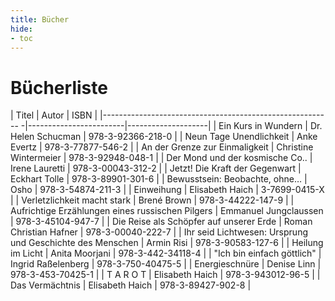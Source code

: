 ```yaml
---
title: Bücher
hide:
- toc
---
```


# Bücherliste

| Titel                                                     | Autor                  | ISBN               |
|--------------------------------------------------------- -|------------------------|--------------------|
| Ein Kurs in Wundern                                       | Dr. Helen Schucman     | 978-3-92366-218-0  |
| Neun Tage Unendlichkeit                                   | Anke Evertz            | 978-3-77877-546-2  |
| An der Grenze zur Einmaligkeit                            | Christine Wintermeier  | 978-3-92948-048-1  |
| Der Mond und der kosmische Co..                           | Irene Lauretti         | 978-3-00043-312-2  |
| Jetzt! Die Kraft der Gegenwart                            | Eckhart Tolle          | 978-3-89901-301-6  |
| Bewusstsein: Beobachte, ohne…                             | Osho                   | 978-3-54874-211-3  |
| Einweihung                                                | Elisabeth Haich        | 3-7699-0415-X      |
| Verletzlichkeit macht stark                               | Brené Brown            | 978-3-44222-147-9  |
| Aufrichtige Erzählungen eines russischen Pilgers          | Emmanuel Jungclaussen  | 978-3-45104-947-7  |
| Die Reise als Schöpfer auf unserer Erde                   | Roman Christian Hafner | 978-3-00040-222-7  |
| Ihr seid Lichtwesen: Ursprung und Geschichte des Menschen | Armin Risi             | 978-3-90583-127-6  |
| Heilung im Licht                                          | Anita Moorjani         | 978-3-442-34118-4  |
| "Ich bin einfach göttlich"                                | Ingrid Raßelenberg     | 978-3-750-40475-5  |
| Energieschnüre                                            | Denise Linn            | 978-3-453-70425-1  |
| T A R O T                                                 | Elisabeth Haich        | 978-3-943012-96-5  |
| Das Vermächtnis                                           | Elisabeth Haich        | 978-3-89427-902-8  |
